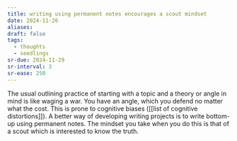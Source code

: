 ```yaml
---
title: writing using permanent notes encourages a scout mindset
date: 2024-11-26
aliases: 
draft: false
tags:
  - thoughts
  - seedlings
sr-due: 2024-11-29
sr-interval: 3
sr-ease: 250
---
```

The usual outlining practice of starting with a topic and a theory or angle in mind is like waging a war. You have an angle, which you defend no matter what the cost. This is prone to cognitive biases ([[list of cognitive distortions]]). A better way of developing writing projects is to write bottom-up using permanent notes. The mindset you take when you do this is that of a scout which is interested to know the truth.
